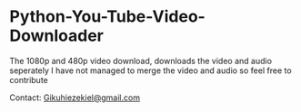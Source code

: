 # Python-You-Tube-Video-Downloader

The 1080p and 480p video download, downloads the video and audio seperately
I have not managed to merge the video and audio so feel free to contribute


Contact: Gikuhiezekiel@gmail.com
